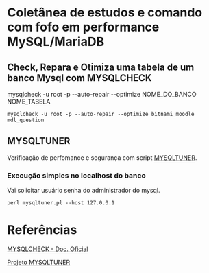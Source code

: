 # Coletânea de estudos e comando com fofo em performance MySQL/MariaDB

## Check, Repara e Otimiza uma tabela de um banco Mysql com MYSQLCHECK

mysqlcheck -u root -p --auto-repair --optimize NOME_DO_BANCO NOME_TABELA

```shell
mysqlcheck -u root -p --auto-repair --optimize bitnami_moodle mdl_question
```

## MYSQLTUNER
Verificação de perfomance e segurança com script [MYSQLTUNER](https://github.com/major/MySQLTuner-perl).

### Execução simples no localhost do banco
Vai solicitar usuário senha do administrador do mysql.
```shell
perl mysqltuner.pl --host 127.0.0.1
```

# Referências

[MYSQLCHECK - Doc. Oficial](https://dev.mysql.com/doc/refman/8.0/en/mysqlcheck.html)

[Projeto MYSQLTUNER](https://github.com/major/MySQLTuner-perl)
